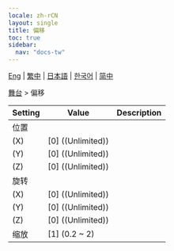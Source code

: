 ```yaml
---
locale: zh-rCN
layout: single
title: 偏移
toc: true
sidebar:
  nav: "docs-tw"
---
```

[Eng](/dancexr/menu/2025.4/stage/offset) | [繁中](/tw/dancexr/menu/2025.4/stage/offset) | [日本語](/jp/dancexr/menu/2025.4/stage/offset) | [한국어](/kr/dancexr/menu/2025.4/stage/offset) | [简中](/zh/dancexr/menu/2025.4/stage/offset)

[舞台](../menu#舞台) > 偏移



| Setting | Value | Description |
| :--- | --- | :--- |
| 位置 || 
| (X) | [0] ((Unlimited)) | 
| (Y) | [0] ((Unlimited)) | 
| (Z) | [0] ((Unlimited)) | 
| 旋转 || 
| (X) | [0] ((Unlimited)) | 
| (Y) | [0] ((Unlimited)) | 
| (Z) | [0] ((Unlimited)) | 
| 缩放 | [1] (0.2 ~ 2) | 
